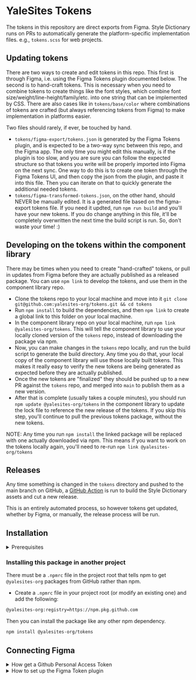 # YaleSites Tokens

The tokens in this repository are direct exports from Figma. Style Dictionary runs on PRs to automatically generate the platform-specific implementation files. e.g., `tokens.scss` for web projects.

## Updating tokens

There are two ways to create and edit tokens in this repo. This first is through Figma, i.e. using the Figma Tokens plugin documented below. The second is to hand-craft tokens. This is necessary when you need to combine tokens to create things like the font styles, which combine font size/weight/line-height/family/etc. into one string that can be implemented by CSS. There are also cases like in `tokens/base/color` where combinations of tokens are crafted (but always referencing tokens from Figma) to make implementation in platforms easier.

Two files should rarely, if ever, be touched by hand.

- `tokens/figma-export/tokens.json` is generated by the Figma Tokens plugin, and is expected to be a two-way sync between this repo, and the Figma app. The only time you might edit this manually, is if the plugin is too slow, and you are sure you can follow the expected structure so that tokens you write will be properly imported into Figma on the next sync. One way to do this is to create one token through the Figma Tokens UI, and then copy the json from the plugin, and paste it into this file. Then you can iterate on that to quickly generate the additional needed tokens.
- `tokens/figma-transformed-tokens.json`, on the other hand, should NEVER be manually edited. It is a generated file based on the figma-export tokens file. If you need it updted, run `npm run build` and you'll have your new tokens. If you do change anything in this file, it'll be completely overwritten the next time the build script is run. So, don't waste your time! :)

## Developing on the tokens within the component library

There may be times when you need to create "hand-crafted" tokens, or pull in updates from Figma before they are actually published as a released package. You can use `npm link` to develop the tokens, and use them in the component library repo.

- Clone the tokens repo to your local machine and move into it `git clone git@github.com:yalesites-org/tokens.git && cd tokens`
- Run `npm install` to build the dependencies, and then `npm link` to create a global link to this folder on your local machine.
- In the component library repo on your local machine, run `npm link @yalesites-org/tokens`. This will tell the component library to use your locally cloned version of the `tokens` repo, instead of downloading the package via npm.
- Now, you can make changes in the `tokens` repo locally, and run the build script to generate the build directory. Any time you do that, your local copy of the component library will use those locally built tokens. This makes it really easy to verify the new tokens are being generated as expected before they are actually published.
- Once the new tokens are "finalized" they should be pushed up to a new PR against the `tokens` repo, and merged into `main` to publish them as a new version.
- After that is complete (usually takes a couple minutes), you should run `npm update @yalesites-org/tokens` in the component library to update the lock file to reference the new release of the tokens. If you skip this step, you'll continue to pull the previous tokens package, without the new tokens.

NOTE: Any time you run `npm install` the linked package will be replaced with one actually downloaded via npm. This means if you want to work on the tokens locally again, you'll need to re-run `npm link @yalesites-org/tokens`

## Releases

Any time something is changed in the `tokens` directory and pushed to the main branch on GitHub, a [GitHub Action](.github/workflows/generate-tokens-on-input.yml) is run to build the Style Dictionary assets and cut a new release.

This is an entirely automated process, so however tokens get updated, whether by Figma, or manually, the release process will be run.

## Installation

<details><summary>Prerequisites</summary>

Each environment that needs to pull @yalesites-org packages from GitHub needs to be authenticated using a "Personal Access Token". This only needs to be done once per-environment.

- Go to `https://github.com/settings/tokens/new`
  - In the "Note" field add something like "YaleSites GitHub Packages"
  - Choose an expiration value
  - Check the box for "write:packages" (this will automatically check all of the "repo" boxes as well)
  - Click "Generate token"
- On your local machine, create an environment variable. This process varies depending on the shell and operating system you use. It will be something similar to this though: `export KEY=value`.
  - The `key` for YaleSites projects needs to be `YALESITES_BUILD_TOKEN`
  - The `value` is the token you created above
- Done!

</details>

### Installing this package in another project

There must be a `.npmrc` file in the project root that tells npm to get `@yalesites-org` packages from GitHub rather than npm.

- Create a `.npmrc` file in your project root (or modify an existing one) and add the following:

```bash
@yalesites-org:registry=https://npm.pkg.github.com
```

Then you can install the package like any other npm dependency.

```bash
npm install @yalesites-org/tokens
```

## Connecting Figma

<details><summary>How get a Github Personal Access Token</summary>

1. Go to the [Personal Access Tokens section](https://github.com/settings/tokens) or click on your avatar in the top right, go to Settings > scroll down to Developer Settings > Personal Access Tokens
2. Click "Generate new Token"
3. In the "Note" section, type "YaleSites Deploy Token"
4. Select "repo" for the scope (the very first checkbox)
5. Select a token expiration date (or "No expiration")
6. Scroll down and click Generate token.
7. Copy the token. You will only see this once!

</details>

<details><summary>How to set up the Figma Token plugin</summary>

1. Install the [Figma Tokens](https://www.figma.com/community/plugin/843461159747178978/Figma-Tokens) plugin.
2. Navigate to the Figma UI Kit and launch the Figma Tokens plugin.
3. Go to Sync and under Token Storage, select GitHub.
4. Click "Add new credentials" and enter the following:
   - Name: `YaleSites UI Kit`
   - Personal Access Token: (Paste the access token you created above)
   - Repository: `yalesites-org/tokens`
   - Default Branch: `figma`
   - File Path: `tokens/figma-export/tokens.json`
   - baseURL: (leave blank)
   - Click Save

</details>
